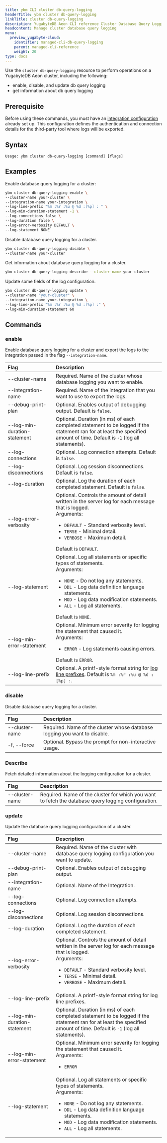 ```yaml
---
title: ybm CLI cluster db-query-logging
headerTitle: ybm cluster db-query-logging
linkTitle: cluster db-query-logging
description: YugabyteDB Aeon CLI reference Cluster Database Query Logging Resource.
headcontent: Manage cluster database query logging
menu:
  preview_yugabyte-cloud:
    identifier: managed-cli-db-query-logging
    parent: managed-cli-reference
    weight: 20
type: docs
---
```


Use the `cluster db-query-logging` resource to perform operations on a YugabyteDB Aeon cluster, including the following:

- enable, disable, and update db query logging
- get information about db query logging

## Prerequisite

Before using these commands, you must have an [integration configuration](../../../../cloud-monitor/logging-export#prerequisites) already set up. This configuration defines the authentication and connection details for the third-party tool where logs will be exported.

## Syntax

```text
Usage: ybm cluster db-query-logging [command] [flags]
```

## Examples

Enable database query logging for a cluster:

```sh
ybm cluster db-query-logging enable \
--cluster-name your-cluster \
--integration-name your-integration \
--log-line-prefix "%m :%r :%u @ %d :[%p] : " \
--log-min-duration-statement -1 \
--log-connections false \
--log-duration false \
--log-error-verbosity DEFAULT \
--log-statement NONE
```

Disable database query logging for a cluster.

```sh
ybm cluster db-query-logging disable \
--cluster-name your-cluster
```

Get information about database query logging for a cluster.

```sh
ybm cluster db-query-logging describe --cluster-name your-cluster
```

Update some fields of the log configuration.

```sh
ybm cluster db-query-logging update \
--cluster-name "your-cluster" \
--integration-name your-integration \
--log-line-prefix "%m :%r :%u @ %d :[%p] :" \
--log-min-duration-statement 60
```

## Commands

### enable

Enable database query logging for a cluster and export the logs to the integration passed in the flag `--integration-name`.

| Flag | Description |
| :--- | :--- |
| --cluster-name | Required. Name of the cluster whose database logging you want to enable. |
| --integration-name | Required. Name of the integration that you want to use to export the logs. |
| --debug-print-plan | Optional. Enables output of debugging output. Default is `false`. |
| --log-min-duration-statement | Optional. Duration (in ms) of each completed statement to be logged if the statement ran for at least the specified amount of time. Default is `-1` (log all statements). |
| --log-connections | Optional. Log connection attempts. Default is `false`. |
| --log-disconnections | Optional. Log session disconnections. Default is `false`. |
| --log-duration | Optional. Log the duration of each completed statement. Default is `false`. |
| --log-error-verbosity | Optional. Controls the amount of detail written in the server log for each message that is logged.<br>Arguments:<br><ul><li>`DEFAULT` - Standard verbosity level.</li><li>`TERSE` - Minimal detail.</li><li>`VERBOSE` - Maximum detail.</li></ul>Default is `DEFAULT`. |
| --log-statement | Optional. Log all statements or specific types of statements.<br>Arguments:<br><ul><li>`NONE` - Do not log any statements.</li><li>`DDL` - Log data definition language statements.</li><li>`MOD` - Log data modification statements.</li><li>`ALL` - Log all statements.</li></ul>Default is `NONE`. |
| --log-min-error-statement | Optional. Minimum error severity for logging the statement that caused it.<br>Arguments:<br><ul><li>`ERROR` - Log statements causing errors.</li></ul>Default is `ERROR`. |
| --log-line-prefix | Optional. A printf-style format string for [log line prefixes](../../../../cloud-monitor/logging-export/#include-in-the-log-prefix-log-line-prefix). Default is `%m :%r :%u @ %d :[%p] :`. |

### disable

Disable database query logging for a cluster.

| Flag | Description |
| :--- | :--- |
| --cluster-name | Required. Name of the cluster whose database logging you want to disable. |
| -f, --force | Optional. Bypass the prompt for non-interactive usage. |

### Describe

Fetch detailed information about the logging configuration for a cluster.

| Flag | Description |
| :--- | :--- |
| --cluster-name | Required. Name of the cluster for which you want to fetch the database query logging configuration. |

### update

Update the database query logging configuration of a cluster.


| Flag | Description |
| :--- | :--- |
| --cluster-name | Required. Name of the cluster with database query logging configuration you want to update. |
| --debug-print-plan | Optional. Enables output of debugging output. |
| --integration-name | Optional. Name of the Integration. |
| --log-connections | Optional. Log connection attempts. |
| --log-disconnections | Optional. Log session disconnections. |
| --log-duration | Optional. Log the duration of each completed statement. |
| --log-error-verbosity | Optional. Controls the amount of detail written in the server log for each message that is logged.<br>Arguments:<br><ul><li>`DEFAULT` - Standard verbosity level.</li><li>`TERSE` - Minimal detail.</li><li>`VERBOSE` - Maximum detail.</li></ul> |
| --log-line-prefix | Optional. A printf-style format string for log line prefixes. |
| --log-min-duration-statement | Optional. Duration (in ms) of each completed statement to be logged if the statement ran for at least the specified amount of time. Default is `-1` (log all statements). |
| --log-min-error-statement | Optional. Minimum error severity for logging the statement that caused it.<br>Arguments:<br><ul><li>`ERROR`</li></ul> |
| --log-statement | Optional. Log all statements or specific types of statements.<br>Arguments:<br><ul><li>`NONE` - Do not log any statements.</li><li>`DDL` - Log data definition language statements.</li><li>`MOD` - Log data modification statements.</li><li>`ALL` - Log all statements.</li></ul> |